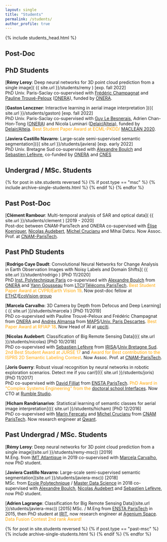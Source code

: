 ```yaml
---
layout: single
title: "Students"
permalink: /students/
author_profile: true
---
```


{% include students_head.html %}

## Post-Doc
<a name="PostDoc"></a>

## PhD Students
<a name="PhD"></a>

[**Rémy Leroy**: Deep neural networks for 3D point cloud prediction from a single image]( {{ site.url }}/students/remy ) \[exp. fall 2022\]  
PhD Univ. Paris-Saclay co-supervised with [Frédéric Champagnat](https://www.researchgate.net/profile/Frederic_Champagnat) and [Pauline Trouvé-Peloux](https://www.onera.fr/fr/staff/pauline-trouve-peloux) ([ONERA](https://www.onera.fr)), funded by [ONERA](https://www.onera.fr).

[**Gaston Lenczner**: Interactive learning in aerial image interpretation ]({{ site.url }}/students/gaston) \[exp. fall 2022\]  
PhD Univ. Paris-Saclay co-supervised with [Guy Le Besnerais](https://scholar.google.fr/citations?user=r8V306wAAAAJ&hl=fr), Adrien Chan-Hon-Tong ([ONERA](https://www.onera.fr)) and Nicola Luminari ([Delair/Alteia](https://www.delair.aero)), funded by [Delair/Alteia](https://www.delair.aero). <span style="color:orange;">Best Student Paper Award at ECML-PKDD/ [MACLEAN 2020](https://sites.google.com/view/maclean2020/program)</span>.

[**Javiera Castillo Navarro**: Large-scale semi-supervised semantic segmentation]({{ site.url }}/students/javiera) \[exp. early 2022\]  
PhD Univ. Bretagne Sud co-supervised with [Alexandre Boulch](https://aboulch.github.io/) and [Sebastien Lefèvre](http://people.irisa.fr/Sebastien.Lefevre/), co-funded by [ONERA](https://www.onera.fr) and [CNES](https://cnes.fr/en/web/CNES-en/7430-research-grants.php)

## Undergrad / MSc. Students
<a name="MSc"></a>

{% for post in site.students reversed %} {% if post.type == "msc" %} {% include archive-single-students.html %} {% endif %} {% endfor %}

## Past Post-Doc
<a name="PastPostDoc"></a>

[**Clément Rambour**: Multi-temporal analysis of SAR and optical data]( {{ site.url }}/students/clement ) \[2019 - 2020\]  
Post-doc between CNAM-ParisTech and ONERA co-supervised with [Élise Koeniguer](https://www.onera.fr/fr/staff/elise-colin-koeniguer), [Nicolas Audebert](https://nicolas.audebert.at/), [Michel Crucianu](http://cedric.cnam.fr/~crucianm/) and Mihai Datcu. Now Assoc. Prof. at [CNAM-ParisTech](http://www.cnam.fr).

## Past PhD Students
<a name="PastPhD"></a>

[**Rodrigo Caye Daudt**: Convolutional Neural Networks for Change Analysis in Earth Observation Images with Noisy Labels and Domain Shifts]( {{ site.url }}/student/rodrigo ) \[PhD 11/2020\]  
PhD [Inst. Polytechnique Paris](https://www.ip-paris.fr/en) co-supervised with [Alexandre Boulch]() from [ONERA](https://www.onera.fr/en) and [Yann Gousseau](https://perso.telecom-paristech.fr/gousseau/) from [LTCI](https://ltci.telecom-paristech.fr/en/)/[Télécoms ParisTech](https://www.telecom-paristech.fr/eng). <span style="color:orange;">Best Student Paper Award at CVPR/Earth Vision 19</span>. Now post-doc fellow at [ETHZ](https://ethz.ch/en.html)/[EcoVision group](https://prs.igp.ethz.ch/ecovision.html)

[**Marcela Carvalho**: 3D Camera by Depth from Defocus and Deep Learning]( {{ site.url }}/students/marcela ) \[PhD 11/2019\]  
PhD co-supervised with Pauline Trouvé-Peloux and Frédéric Champagnat from [ONERA](https://www.onera.fr/en) and [Andrès Almansa](https://perso.telecom-paristech.fr/almansa/HomePage/) from [MAP5](http://map5.mi.parisdescartes.fr/)/[Univ. Paris Descartes](http://www.parisdescartes.fr/).  <span style="color:orange;">Best Paper Award at RFIAP 18</span>. Now Head of AI at [upciti](https://www.upciti.com/).

[**Nicolas Audebert**: Classification of Big Remote Sensing Data]({{ site.url }}/students/nicolas) \[PhD 10/2018\]  
PhD co-supervised with [Sebastien Lefèvre](http://people.irisa.fr/Sebastien.Lefevre/) from [IRISA](http://www-irisa.univ-ubs.fr/)/[Univ Bretagne Sud](http://www.univ-ubs.fr/). <span style="color:orange;">2nd Best Student Award at JURSE 17</span> and <span style="color:orange;">Award for Best contribution to the ISPRS 2D Semantic Labeling Contest</span>. Now Assoc. Prof. at [CNAM-ParisTech](http://www.cnam.fr).

[**Joris Guerry**: Robust visual recognition by neural networks in robotic exploration scenarios. Detect me if you can!]({{ site.url }}/students/joris) \[PhD 11/2017\]  
PhD co-supervised with [David Filliat](http://perso.ensta-paristech.fr/~filliat/eng/index.html) from [ENSTA ParisTech](https://www.ensta-paristech.fr/en). <span style="color:orange;">PhD Award in "Complex Systems Engineering" from the [doctoral school Interfaces](https://www.universite-paris-saclay.fr/fr/formation/doctorat/interfaces#evenements)</span>. Now CTO at [Rumble Studio](https://rumble.studio/).

[**Hicham Randrianarivo**: Statistical learning of semantic classes for aerial image interpretation]({{ site.url }}/students/hicham) \[PhD 12/2016\]  
PhD co-supervised with [Marin Ferecatu](http://cedric.cnam.fr/~ferecatm/) and [Michel Crucianu](http://cedric.cnam.fr/~crucianm/) from [CNAM ParisTech](http://www.cnam.eu/site-en/). Now research engineer at [Qwant](https://www.qwant.com/?l=en).

## Past Undergrad / MSc. Students
<a name="PastMSc"></a>

[**Rémy Leroy**: Deep neural networks for 3D point cloud prediction from a single image](site.url }}/students/remy-msc)) \[2019\]  
M.Eng. from [IMT Atlantique](https://www.imt-atlantique.fr/en) in 2019 co-supervised with [Marcela Carvalho](http://mcarvalho.ml/), now PhD student.

[**Javiera Castillo Navarro**: Large-scale semi-supervised semantic segmentation](site.url }}/students/javiera-msc)) \[2018\]  
MSc. from [Ecole Polytechnique](https://www.polytechnique.edu/fr/master-data-sciences) / [Master Data Science](https://datascience-x-master-paris-saclay.fr) in 2018 co-supervised with [Alexandre Boulch](https://aboulch.github.io/), [Nicolas Audebert](https://nicolas.audebert.at/) and [Sebastien Lefèvre](http://people.irisa.fr/Sebastien.Lefevre/), now PhD student.

[**Adrien Lagrange**: Classification for Big Remote Sensing Data](site.url }}/students/javiera-msc)) \[2015\]
MSc. / M.Eng from [ENSTA ParisTech](http://www.ensta-paristech.fr/) in 2015, then PhD student at [IRIT](http://www.irit.fr/), now research engineer at [Agenium Space](https://agenium.com/en/subsidiary/agenium-space). <span style="color:orange;">Data Fusion Contest 2nd rank Award!</span>

{% for post in site.students reversed %} {% if post.type == "past-msc" %} {% include archive-single-students.html %} {% endif %} {% endfor %}


